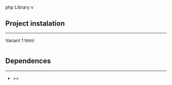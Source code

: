 # 
php Library v
  
### 
## Project instalation
---

Variant 1 html:
```html

```

## Dependences
---
- []() >=  
